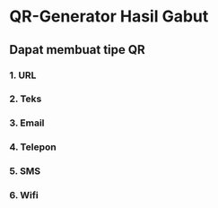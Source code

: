 # QR-Generator Hasil Gabut

## Dapat membuat tipe QR
### 1. URL
### 2. Teks
### 3. Email
### 4. Telepon
### 5. SMS
### 6. Wifi
